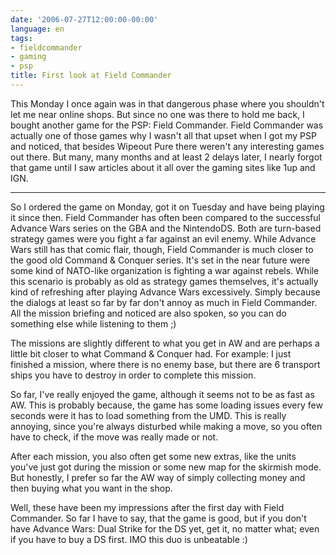 ```yaml
---
date: '2006-07-27T12:00:00-00:00'
language: en
tags:
- fieldcommander
- gaming
- psp
title: First look at Field Commander
---
```



This Monday I once again was in that dangerous phase where you shouldn't let me near online shops. But since no one was there to hold me back, I bought another game for the PSP: Field Commander. Field Commander was actually one of those games why I wasn't all that upset when I got my PSP and noticed, that besides Wipeout Pure there weren't any interesting games out there. But many, many months and at least 2 delays later, I nearly forgot that game until I saw articles about it all over the gaming sites like 1up and IGN. 



-------------------------------



So I ordered the game on Monday, got it on Tuesday and have being playing it since then. Field Commander has often been compared to the successful Advance Wars series on the GBA and the NintendoDS. Both are turn-based strategy games were you fight a far against an evil enemy. While Advance Wars still has that comic flair, though, Field Commander is much closer to the good old Command &amp; Conquer series. It's set in the near future were some kind of NATO-like organization is fighting a war against rebels. While this scenario is probably as old as strategy games themselves, it's actually kind of refreshing after playing Advance Wars excessively. Simply because the dialogs at least so far by far don't annoy as much in Field Commander. All the mission briefing and noticed are also spoken, so you can do something else while listening to them ;)

The missions are slightly different to what you get in AW and are perhaps a little bit closer to what Command &amp; Conquer had. For example: I just finished a mission, where there is no enemy base, but there are 6 transport ships you have to destroy in order to complete this mission.

So far, I've really enjoyed the game, although it seems not to be as fast as AW. This is probably because, the game has some loading issues every few seconds were it has to load something from the UMD. This is really annoying, since you're always disturbed while making a move, so you often have to check, if the move was really made or not. 


After each mission, you also often get some new extras, like the units you've just got during the mission or some new map for the skirmish mode. But honestly, I prefer so far the AW way of simply collecting money and then buying what you want in the shop.

Well, these have been my impressions after the first day with Field Commander. So far I have to say, that the game is good, but if you don't have Advance Wars: Dual Strike for the DS yet, get it, no matter what; even if you have to buy a DS first. IMO this duo is unbeatable :)